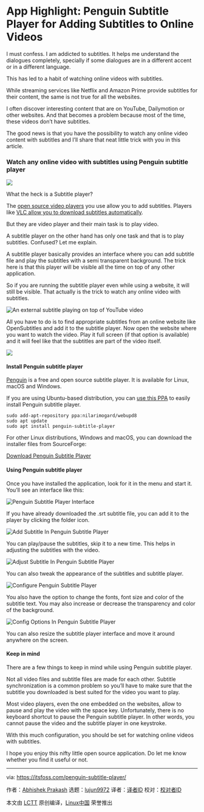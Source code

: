 [#]: collector: (lujun9972)
[#]: translator: ( )
[#]: reviewer: ( )
[#]: publisher: ( )
[#]: url: ( )
[#]: subject: (App Highlight: Penguin Subtitle Player for Adding Subtitles to Online Videos)
[#]: via: (https://itsfoss.com/penguin-subtitle-player/)
[#]: author: (Abhishek Prakash https://itsfoss.com/author/abhishek/)

App Highlight: Penguin Subtitle Player for Adding Subtitles to Online Videos
======

I must confess. I am addicted to subtitles. It helps me understand the dialogues completely, specially if some dialogues are in a different accent or in a different language.

This has led to a habit of watching online videos with subtitles.

While streaming services like Netflix and Amazon Prime provide subtitles for their content, the same is not true for all the websites.

I often discover interesting content that are on YouTube, Dailymotion or other websites. And that becomes a problem because most of the time, these videos don’t have subtitles.

The good news is that you have the possibility to watch any online video content with subtitles and I’ll share that neat little trick with you in this article.

### Watch any online video with subtitles using Penguin subtitle player

![][1]

What the heck is a Subtitle player?

The [open source video players][2] you use allow you to add subtitles. Players like [VLC allow you to download subtitles automatically][3].

But they are video player and their main task is to play video.

A subtitle player on the other hand has only one task and that is to play subtitles. Confused? Let me explain.

A subtitle player basically provides an interface where you can add subtitle file and play the subtitles with a semi transparent background. The trick here is that this player will be visible all the time on top of any other application.

So if you are running the subtitle player even while using a website, it will still be visible. That actually is the trick to watch any online video with subtitles.

![An external subtitle playing on top of YouTube video][4]

All you have to do is to find appropriate subtitles from an online website like OpenSubtitles and add it to the subtitle player. Now open the website where you want to watch the video. Play it full screen (if that option is available) and it will feel like that the subtitles are part of the video itself.

![][5]

#### Install Penguin subtitle player

[Penguin][6] is a free and open source subtitle player. It is available for Linux, macOS and Windows.

If you are using Ubuntu-based distribution, you can [use this PPA][7] to easily install Penguin subtitle player.

```
sudo add-apt-repository ppa:nilarimogard/webupd8
sudo apt update
sudo apt install penguin-subtitle-player
```

For other Linux distributions, Windows and macOS, you can download the installer files from SourceForge:

[Download Penguin Subtitle Player][8]

#### Using Penguin subtitle player

Once you have installed the application, look for it in the menu and start it. You’ll see an interface like this:

![Penguin Subtitle Player Interface][9]

If you have already downloaded the .srt subtitle file, you can add it to the player by clicking the folder icon.

![Add Subtitle In Penguin Subtitle Player][10]

You can play/pause the subtitles, skip it to a new time. This helps in adjusting the subtitles with the video.

![Adjust Subtitle In Penguin Subtitle Player][11]

You can also tweak the appearance of the subtitles and subtitle player.

![Configure Penguin Subtitle Player][12]

You also have the option to change the fonts, font size and color of the subtitle text. You may also increase or decrease the transparency and color of the background.

![Config Options In Penguin Subtitle Player][13]

You can also resize the subtitle player interface and move it around anywhere on the screen.

#### Keep in mind

There are a few things to keep in mind while using Penguin subtitle player.

Not all video files and subtitle files are made for each other. Subtitle synchronization is a common problem so you’ll have to make sure that the subtitle you downloaded is best suited for the video you want to play.

Most video players, even the one embedded on the websites, allow to pause and play the video with the space key. Unfortunately, there is no keyboard shortcut to pause the Penguin subtitle player. In other words, you cannot pause the video and the subtitle player in one keystroke.

With this much configuration, you should be set for watching online videos with subtitles.

I hope you enjoy this nifty little open source application. Do let me know whether you find it useful or not.

--------------------------------------------------------------------------------

via: https://itsfoss.com/penguin-subtitle-player/

作者：[Abhishek Prakash][a]
选题：[lujun9972][b]
译者：[译者ID](https://github.com/译者ID)
校对：[校对者ID](https://github.com/校对者ID)

本文由 [LCTT](https://github.com/LCTT/TranslateProject) 原创编译，[Linux中国](https://linux.cn/) 荣誉推出

[a]: https://itsfoss.com/author/abhishek/
[b]: https://github.com/lujun9972
[1]: https://i0.wp.com/itsfoss.com/wp-content/uploads/2019/11/Add_subtitle_online_videos.png?ssl=1
[2]: https://itsfoss.com/video-players-linux/
[3]: https://itsfoss.com/download-subtitles-automatically-vlc-media-player-ubuntu/
[4]: https://i0.wp.com/itsfoss.com/wp-content/uploads/2019/11/penguin_subtitle_player.jpg?ssl=1
[5]: https://i0.wp.com/itsfoss.com/wp-content/uploads/2015/05/Penguin_Subtitle_Player.jpg?ssl=1
[6]: https://github.com/carsonip/Penguin-Subtitle-Player
[7]: https://itsfoss.com/ppa-guide/
[8]: https://sourceforge.net/projects/penguinsubtitleplayer/
[9]: https://i0.wp.com/itsfoss.com/wp-content/uploads/2019/11/penguin-subtitle-player-interface.jpg?ssl=1
[10]: https://i0.wp.com/itsfoss.com/wp-content/uploads/2019/11/add_subtitle_in_penguin_subtitle_player.jpg?ssl=1
[11]: https://i0.wp.com/itsfoss.com/wp-content/uploads/2019/11/adjust_subtitle_in_penguin_subtitle_player.jpg?ssl=1
[12]: https://i0.wp.com/itsfoss.com/wp-content/uploads/2019/11/configure_penguin_subtitle_player.jpg?ssl=1
[13]: https://i0.wp.com/itsfoss.com/wp-content/uploads/2019/11/config_options_in_penguin_subtitle_player.jpg?ssl=1
